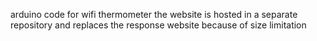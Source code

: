 arduino code for wifi thermometer
the website is hosted in a separate repository and replaces the response website because of size limitation
